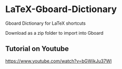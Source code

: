 # LaTeX-Gboard-Dictionary

Gboard Dictionary for LaTeX shortcuts

Download as a zip folder to import into Gboard

## Tutorial on Youtube

https://www.youtube.com/watch?v=bGWikJu37WI
